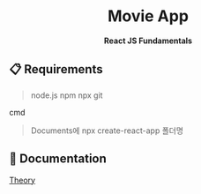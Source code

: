 <h1 align="center">
Movie App
</h1> 

<p align="center">
  <strong>React JS Fundamentals</strong><br>
</p>



## 📋 Requirements
> node.js
> npm
> npx
> git

cmd
> Documents에 npx create-react-app 폴더명

## 📖 Documentation
[Theory](https://github.com/kimhan0421/movie_service/blob/master/Theory.md)
